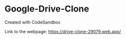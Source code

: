 # Google-Drive-Clone
Created with CodeSandbox

Link to the webpage: https://drive-clone-29079.web.app/
